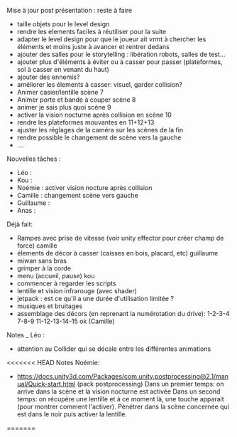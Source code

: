 ﻿
 
 Mise à jour post présentation : reste à faire
  - taille objets pour le level design
  - rendre les elements faciles à réutiliser pour la suite
  - adapter le level design pour que le joueur ait vrmt à chercher les éléments et moins juste à avancer et rentrer dedans
  - ajouter des salles pour le storytelling : libération robots, salles de test...
  - ajouter plus d'éléments à éviter ou à casser pour passer (plateformes, sol à casser en venant du haut)
  - ajouter des ennemis?
  - améliorer les élements à casser: visuel, garder collision?
  - Animer casier/lentille scène 7
  - Animer porte et bande à couper scène 8
  - animer je sais plus quoi scène 9
  - activer la vision nocturne après collision en scène 10
  - rendre les plateformes mouvantes en 11+12+13
  - ajuster les réglages de la caméra sur les scènes de la fin
  - rendre possible le changement de scène vers la gauche
  - ....


Nouvelles tâches :
  - Léo : 
  - Kou : 
  - Noémie : activer vision nocture après collision
  - Camille : changement scène vers gauche
  - Guillaume : 
  - Anas : 


Déjà fait:
 - Rampes avec prise de vitesse (voir unity effector pour créer champ de force) camille
 - élements de décor à casser (caisses en bois, placard, etc) guillaume
 - miwan sans bras 
 - grimper à la corde
 - menu (accueil, pause) kou
 - commencer à regarder les scripts 
 - lentille et vision infrarouge (avec shader)
 - jetpack : est ce qu'il a une durée d'utilisation limitée ?
 - musiques et bruitages 
 - assemblage des décors (en reprenant la numérotation du drive): 1-2-3-4  7-8-9 11-12-13-14-15 ok (Camille)


Notes _ Léo :
 - attention au Collider qui se décale entre les différentes animations

<<<<<<< HEAD
Notes Noémie: 
 - https://docs.unity3d.com/Packages/com.unity.postprocessing@2.1/manual/Quick-start.html (pack postprocessing) 
 Dans un premier temps: on arrive dans la scène et la vision nocturne est activée
 Dans un second temps: on récupère une lentille et à ce moment là, une touche apparait (pour montrer comment l'activer). Pénétrer dans la scène concernée qui est dans le noir puis activer la lentille. 
 
=======

